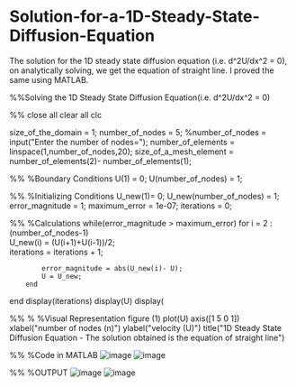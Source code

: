 # Solution-for-a-1D-Steady-State-Diffusion-Equation
The solution for the 1D steady state diffusion equation (i.e. d^2U/dx^2 = 0), on analytically solving, we get the equation of straight line. I proved the same using MATLAB. 



%%Solving the 1D Steady State Diffusion Equation(i.e. d^2U/dx^2 = 0)

%%
close all
clear all
clc

size_of_the_domain = 1;
number_of_nodes = 5;
%number_of_nodes = input("Enter the number of nodes=");
number_of_elements = linspace(1,number_of_nodes,20);
size_of_a_mesh_element = number_of_elements(2)- number_of_elements(1);

%%
%Boundary Conditions
U(1) = 0;
U(number_of_nodes) = 1;

%%
%Initializing Conditions
U_new(1)= 0;
U_new(number_of_nodes) = 1;
error_magnitude = 1;
maximum_error = 1e-07;
iterations = 0;

%%
%Calculations
while(error_magnitude > maximum_error)
        for i = 2 : (number_of_nodes-1)           
            U_new(i) = (U(i+1)+U(i-1))/2;           
            iterations = iterations + 1;
            
            error_magnitude = abs(U_new(i)- U);
            U = U_new;          
        end
        
        
end
display(iterations)
display(U)
display(

%%
% %Visual Representation
figure (1)
plot(U)
axis([1 5 0 1])
xlabel("number of nodes (n)")
ylabel("velocity (U)")
title("1D Steady State Diffusion Equation - The solution obtained is the equation of straight line")

%%
%Code in MATLAB
![image](https://user-images.githubusercontent.com/77200332/134783109-f5505b86-6f17-4232-8ed8-f6805acb8863.png)
![image](https://user-images.githubusercontent.com/77200332/134783120-054a2306-fce9-4e31-b676-fa469c034332.png)


%%
%OUTPUT
![image](https://user-images.githubusercontent.com/77200332/134783018-59799e63-7544-4364-8591-7210842df0b0.png)
![image](https://user-images.githubusercontent.com/77200332/134783030-62f91cbf-a8bb-4df8-8af8-345d169bd9d0.png)

